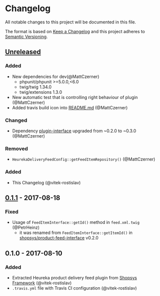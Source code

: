 # Changelog
All notable changes to this project will be documented in this file.

The format is based on [Keep a Changelog](http://keepachangelog.com/en/1.0.0/)
and this project adheres to [Semantic Versioning](http://semver.org/spec/v2.0.0.html).

## [Unreleased]
### Added
- New dependencies for dev(@MattCzerner)
    - phpunit/phpunit >=5.0.0,<6.0
    - twig/twig 1.34.0
    - twig/extensions 1.3.0
- New automatic test that is controlling right behaviour of plugin (@MattCzerner)
- Added travis build icon into [README.md](README.md) (@MattCzerner)
### Changed
- Dependency [plugin-interface](shopsys/product-feed-interface) upgraded from ~0.2.0 to ~0.3.0 (@MattCzerner)
### Removed
- `HeurekaDeliveryFeedConfig::getFeedItemRepository()` (@MattCzerner)

### Added
- This Changelog (@vitek-rostislav)

## [0.1.1] - 2017-08-18
### Fixed
- Usage of `FeedItemInterface::getId()` method in `feed.xml.twig` (@PetrHeinz)
    - it was renamed from `FeedItemInterface::getItemId()` in [shopsys/product-feed-interface](https://github.com/shopsys/product-feed-interface) v0.2.0

## 0.1.0 - 2017-08-10
### Added
- Extracted Heureka product delivery feed plugin from [Shopsys Framework](http://www.shopsys-framework.com/) (@vitek-rostislav)
- `.travis.yml` file with Travis CI configuration (@vitek-rostislav)

[Unreleased]: https://github.com/shopsys/product-feed-heureka-delivery/compare/v0.1.1...HEAD
[0.1.1]: https://github.com/shopsys/product-feed-heureka-delivery/compare/v0.1.0...v0.1.1
